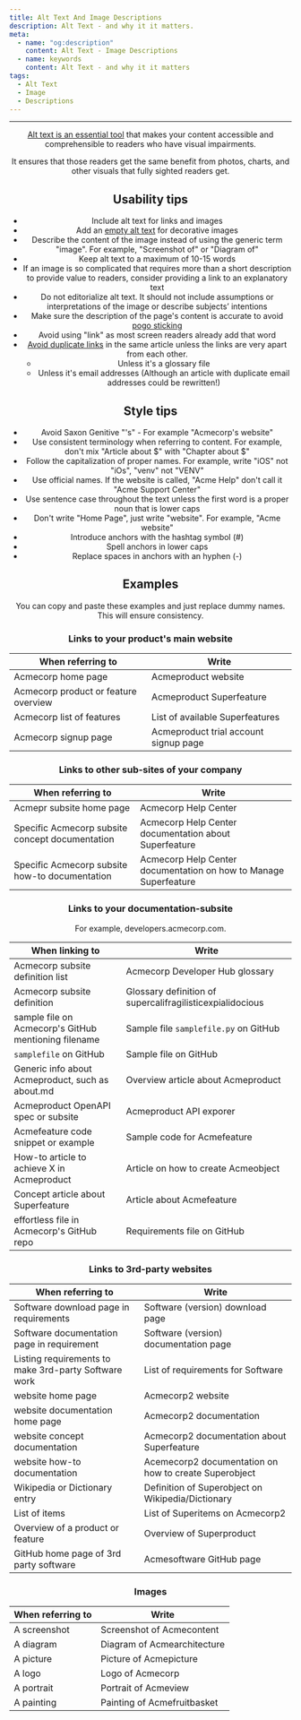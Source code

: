 ```yaml
---
title: Alt Text And Image Descriptions
description: Alt Text - and why it it matters.
meta:
  - name: "og:description"
    content: Alt Text - Image Descriptions
  - name: keywords
    content: Alt Text - and why it it matters
tags:
  - Alt Text
  - Image
  - Descriptions
---
```


<Header/>

---

[Alt text is an essential tool](https://aceseditors.org/news/2020/how-to-write-great-alt-text-and-why-it-matters) that makes your content accessible and comprehensible to readers who have visual impairments.

It ensures that those readers get the same benefit from photos, charts, and other visuals that fully sighted readers get.

## Usability tips

- Include alt text for links and images
- Add an [empty alt text](https://www.w3.org/WAI/tutorials/images/decorative/ "Documentation about decorative images on W3C") for decorative images
- Describe the content of the image instead of using the generic term "image". For example, "Screenshot of" or "Diagram of"
- Keep alt text to a maximum of 10-15 words
- If an image is so complicated that requires more than a short description to provide value to readers,
consider providing a link to an explanatory text
- Do not editorialize alt text.
It should not include assumptions or interpretations of the image or describe subjects’ intentions
- Make sure the description of the page's content is accurate to avoid [pogo sticking](https://www.nngroup.com/articles/pogo-sticking/ "Article about pogo sticking on NNGroup")
- Avoid using "link" as most screen readers already add that word
- [Avoid duplicate links](https://www.nngroup.com/articles/duplicate-links/ "Article about duplicate links on NNGroup") in the same article unless the links are very apart from each other.
   - Unless it's a glossary file
   - Unless it's email addresses (Although an article with duplicate email addresses could be rewritten!)

## Style tips

- Avoid Saxon Genitive "'s" - For example "Acmecorp's website"
- Use consistent terminology when referring to content.
For example, don't mix "Article about $" with "Chapter about $"
- Follow the capitalization of proper names. For example, write "iOS" not "iOs", "venv" not "VENV"
- Use official names. If the website is called, "Acme Help" don't call it "Acme Support Center"
- Use sentence case throughout the text unless the first word is a proper noun that is lower caps
- Don't write "Home Page", just write "website". For example, "Acme website"
- Introduce anchors with the hashtag symbol (#)
- Spell anchors in lower caps
- Replace spaces in anchors with an hyphen (-)

## Examples

You can copy and paste these examples and just replace dummy names. This will ensure consistency.

### Links to your product's main website

|When referring to|Write|
|-|-|
|Acmecorp home page|Acmeproduct website|
|Acmecorp product or feature overview|Acmeproduct Superfeature|
|Acmecorp list of features|List of available Superfeatures|
|Acmecorp signup page|Acmeproduct trial account signup page|

### Links to other sub-sites of your company

|When referring to|Write|
|-|-|
|Acmepr subsite home page|Acmecorp Help Center|
|Specific Acmecorp subsite concept documentation|Acmecorp Help Center documentation about Superfeature|
|Specific Acmecorp subsite how-to documentation|Acmecorp Help Center documentation on how to Manage Superfeature|

### Links to your documentation-subsite

For example, developers.acmecorp.com.

|When linking to|Write|
|-|-|
|Acmecorp subsite definition list|Acmecorp Developer Hub glossary|
|Acmecorp subsite definition|Glossary definition of supercalifragilisticexpialidocious|
|sample file on Acmecorp's GitHub mentioning filename|Sample file `samplefile.py` on GitHub|
|`samplefile` on GitHub|Sample file on GitHub|
|Generic info about Acmeproduct, such as about.md|Overview article about Acmeproduct|
|Acmeproduct OpenAPI spec or subsite|Acmeproduct API exporer|
|Acmefeature code snippet or example|Sample code for Acmefeature|
|How-to article to achieve X in Acmeproduct|Article on how to create Acmeobject|
|Concept article about Superfeature|Article about Acmefeature|
|effortless file in Acmecorp's GitHub repo|Requirements file on GitHub|

### Links to 3rd-party websites

|When referring to|Write|
|-|-|
|Software download page in requirements|Software (version) download page|
|Software documentation page in requirement|Software (version) documentation page|
|Listing requirements to make 3rd-party Software work|List of requirements for Software|
|website home page|Acmecorp2 website|
|website documentation home page|Acmecorp2 documentation|
|website concept documentation|Acmecorp2 documentation about Superfeature|
|website how-to documentation|Acemecorp2 documentation on how to create Superobject|
|Wikipedia or Dictionary entry|Definition of Superobject on Wikipedia/Dictionary|
|List of items| List of Superitems on Acmecorp2|
|Overview of a product or feature|Overview of Superproduct|
|GitHub home page of 3rd party software|Acmesoftware GitHub page|

### Images

|When referring to|Write|
|-|-|
|A screenshot|Screenshot of Acmecontent|Acmeevent|
|A diagram|Diagram of Acmearchitecture|
|A picture|Picture of Acmepicture|
|A logo|Logo of Acmecorp|
|A portrait|Portrait of Acmeview|
|A painting|Painting of Acmefruitbasket|